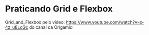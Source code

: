 ﻿ # Praticando Grid e Flexbox
Grid_and_Flexbox pelo vídeo: https://www.youtube.com/watch?v=x-4z_u8LcGc
do canal da Origamid
